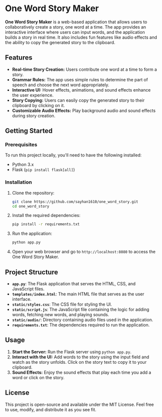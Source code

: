 # One Word Story Maker

**One Word Story Maker** is a web-based application that allows users to collaboratively create a story, one word at a time. The app provides an interactive interface where users can input words, and the application builds a story in real time. It also includes fun features like audio effects and the ability to copy the generated story to the clipboard.

## Features

- **Real-time Story Creation:** Users contribute one word at a time to form a story.
- **Grammar Rules:** The app uses simple rules to determine the part of speech and choose the next word appropriately.
- **Interactive UI:** Hover effects, animations, and sound effects enhance the user experience.
- **Story Copying:** Users can easily copy the generated story to their clipboard by clicking on it.
- **Customizable Audio Effects:** Play background audio and sound effects during story creation.

## Getting Started

### Prerequisites

To run this project locally, you'll need to have the following installed:

- Python 3.x
- Flask (`pip install flask[all]`)

### Installation

1. Clone the repository:

   ```bash
   git clone https://github.com/sayhan1610/one_word_story.git
   cd one_word_story
   ```

2. Install the required dependencies:

   ```bash
   pip install -r requirements.txt
   ```

3. Run the application:

   ```bash
   python app.py
   ```

4. Open your web browser and go to `http://localhost:8080` to access the One Word Story Maker.

## Project Structure

- **`app.py`**: The Flask application that serves the HTML, CSS, and JavaScript files.
- **`templates/index.html`**: The main HTML file that serves as the user interface.
- **`static/styles.css`**: The CSS file for styling the UI.
- **`static/script.js`**: The JavaScript file containing the logic for adding words, fetching new words, and playing sounds.
- **`static/audio/`**: Directory containing audio files used in the application.
- **`requirements.txt`**: The dependencies required to run the application.

## Usage

1. **Start the Server:** Run the Flask server using `python app.py`.
2. **Interact with the UI:** Add words to the story using the input field and watch as the story unfolds. Click on the story text to copy it to your clipboard.
3. **Sound Effects:** Enjoy the sound effects that play each time you add a word or click on the story.

## License

This project is open-source and available under the MIT License. Feel free to use, modify, and distribute it as you see fit.
